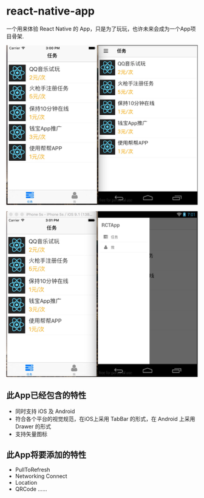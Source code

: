 # react-native-app
一个用来体验 React Native 的 App，只是为了玩玩，也许未来会成为一个App项目骨架.

![](1.png)

![](2.png)

## 此App已经包含的特性
- 同时支持 iOS 及 Android
- 符合各个平台的视觉规范，在iOS上采用 TabBar 的形式，在 Android 上采用 Drawer 的形式
- 支持矢量图标

## 此App将要添加的特性
- PullToRefresh
- Networking Connect
- Location
- QRCode
......
